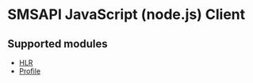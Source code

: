 # SMSAPI JavaScript (node.js) Client

## Supported modules

- [HLR](docs/hlr.md)
- [Profile](docs/profile.md)
